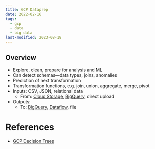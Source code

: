 ```yaml
---
title: GCP Dataprep
date: 2022-02-16
tags:
  - gcp
  - data
  - big data
last-modified: 2023-08-18
---
```


## Overview

- Explore, clean, prepare for analysis and [ML](notes/Machine%20Learning.md)
- Can detect schemas—data types, joins, anomalies
- Prediction of next transformation
- Transformation functions, e.g. join, union, aggregate, merge, pivot
- Inputs: CSV, JSON, relational data
	- From: [Cloud Storage](notes/GCP%20Cloud%20Storage.md), [BigQuery](notes/GCP%20BigQuery.md), direct upload
- Outputs:
	- To: [BigQuery](notes/GCP%20BigQuery.md), [Dataflow](notes/GCP%20Dataflow.md), file

# References

- [GCP Decision Trees](notes/moc/GCP%20Decision%20Trees.md)
